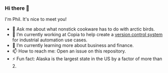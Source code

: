 ### Hi there 👋

I'm Phil. It's nice to meet you!

- 💬 Ask me about what nonstick cookware has to do with arctic birds.
- 🔭 I’m currently working at Copia to help create a [version control system](https://www.copia.io/) for industrial automation use cases.
- 🌱 I’m currently learning more about business and finance.
- 📫 How to reach me: Open an issue on this repository.
- ⚡ Fun fact: Alaska is the largest state in the US by a factor of more than 2.
